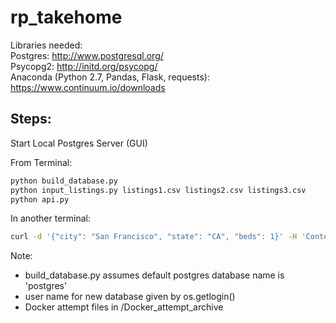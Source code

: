 # rp_takehome

Libraries needed:  
	Postgres: http://www.postgresql.org/  
	Psycopg2: http://initd.org/psycopg/  
	Anaconda (Python 2.7, Pandas, Flask, requests): https://www.continuum.io/downloads  

## Steps:

Start Local Postgres Server (GUI)  

From Terminal:  

```bash
python build_database.py
python input_listings.py listings1.csv listings2.csv listings3.csv
python api.py
```

In another terminal:

```bash
curl -d '{"city": "San Francisco", "state": "CA", "beds": 1}' -H 'Content-Type: application/json' http://127.0.0.1:8088/dataset/common_stats
```

Note:
* build_database.py assumes default postgres database name is 'postgres'  
* user name for new database given by os.getlogin()
* Docker attempt files in /Docker_attempt_archive

